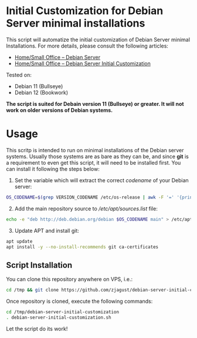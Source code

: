 # Initial Customization for Debian Server minimal installations

This script will automatize the initial customization of Debian Server minimal Installations. For more details, please consult the following articles:

- [Home/Small Office – Debian Server](https://zacks.eu/home-small-office-debian-server/)
- [Home/Small Office – Debian Server Initial Customization](https://zacks.eu/debian-server-initial-customization/)

Tested on:

- Debian 11 (Bullseye)
- Debian 12 (Bookwork)

**The script is suited for Debain version 11 (Bullseye) or greater. It will not work on older versions of Debian systems.**

# Usage

This scritp is intended to run on minimal installations of the Debian server systems. Usually those systems are as bare as they can be, and since **git** is a requirement to even get this script, it will need to be installed first. You can install it following the steps below:

01) Set the variable which will extract the correct *codename* of your Debian server:

```bash
OS_CODENAME=$(grep VERSION_CODENAME /etc/os-release | awk -F '=' '{print $2}')
```

02) Add the main repository source to */etc/apt/sources.list* file:

```bash
echo -e "deb http://deb.debian.org/debian $OS_CODENAME main" > /etc/apt/sources.list
```

03) Update APT and install git:

```bash
apt update
apt install -y --no-install-recommends git ca-certificates
```

## Script Installation

You can clone this repository anywhere on VPS, i.e.:

```bash
cd /tmp && git clone https://github.com/zjagust/debian-server-initial-customization.git
```

Once repository is cloned, execute the following commands:

```bash
cd /tmp/debian-server-initial-customization
. debian-server-initial-customization.sh
```

Let the script do its work!